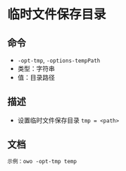 # 临时文件保存目录

## 命令
- `-opt-tmp`, `-options-tempPath`
- 类型：字符串
- 值：目录路径

## 描述
- 设置临时文件保存目录 `tmp = <path>`

## 文档
```txt
示例：owo -opt-tmp temp
```